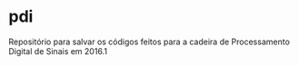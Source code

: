 # pdi
Repositório para salvar os códigos feitos para a cadeira de Processamento Digital de Sinais em 2016.1
